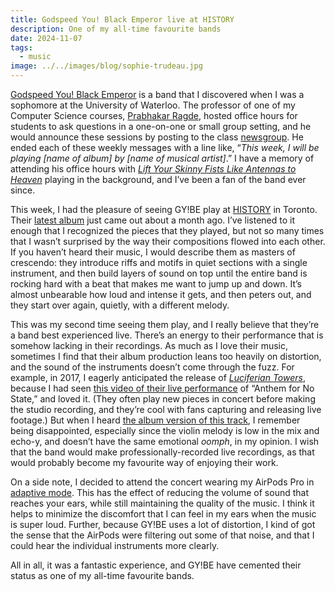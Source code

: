 ```yaml
---
title: Godspeed You! Black Emperor live at HISTORY
description: One of my all-time favourite bands
date: 2024-11-07
tags:
  - music
image: ../../images/blog/sophie-trudeau.jpg
---
```


[Godspeed You! Black Emperor](https://godspeedyoublackemperor.bandcamp.com/) is a band that I discovered when I was a sophomore at the University of Waterloo. The professor of one of my Computer Science courses, [Prabhakar Ragde](https://cs.uwaterloo.ca/~plragde/), hosted office hours for students to ask questions in a one-on-one or small group setting, and he would announce these sessions by posting to the class [newsgroup](https://en.wikipedia.org/wiki/Usenet_newsgroup). He ended each of these weekly messages with a line like, “_This week, I will be playing [name of album] by [name of musical artist]_.” I have a memory of attending his office hours with [_Lift Your Skinny Fists Like Antennas to Heaven_](https://en.wikipedia.org/wiki/Lift_Your_Skinny_Fists_Like_Antennas_to_Heaven) playing in the background, and I’ve been a fan of the band ever since.

This week, I had the pleasure of seeing GY!BE play at [HISTORY](https://www.historytoronto.com/) in Toronto. Their [latest album](https://en.wikipedia.org/wiki/No_Title_as_of_13_February_2024_28,340_Dead) just came out about a month ago. I’ve listened to it enough that I recognized the pieces that they played, but not so many times that I wasn’t surprised by the way their compositions flowed into each other. If you haven’t heard their music, I would describe them as masters of crescendo: they introduce riffs and motifs in quiet sections with a single instrument, and then build layers of sound on top until the entire band is rocking hard with a beat that makes me want to jump up and down. It’s almost unbearable how loud and intense it gets, and then peters out, and they start over again, quietly, with a different melody.

This was my second time seeing them play, and I really believe that they’re a band best experienced live. There’s an energy to their performance that is somehow lacking in their recordings. As much as I love their music, sometimes I find that their album production leans too heavily on distortion, and the sound of the instruments doesn’t come through the fuzz. For example, in 2017, I eagerly anticipated the release of [_Luciferian Towers_](https://en.wikipedia.org/wiki/Luciferian_Towers), because I had seen [this video of their live performance](https://www.youtube.com/watch?v=jCEsL9wX-uQ) of “Anthem for No State,” and loved it. (They often play new pieces in concert before making the studio recording, and they’re cool with fans capturing and releasing live footage.) But when I heard [the album version of this track](https://godspeedyoublackemperor.bandcamp.com/track/anthem-for-no-state-pt-i), I remember being disappointed, especially since the violin melody is low in the mix and echo-y, and doesn’t have the same emotional _oomph_, in my opinion. I wish that the band would make professionally-recorded live recordings, as that would probably become my favourite way of enjoying their work.

On a side note, I decided to attend the concert wearing my AirPods Pro in [adaptive mode](https://support.apple.com/en-ca/104979). This has the effect of reducing the volume of sound that reaches your ears, while still maintaining the quality of the music. I think it helps to minimize the discomfort that I can feel in my ears when the music is super loud. Further, because GY!BE uses a lot of distortion, I kind of got the sense that the AirPods were filtering out some of that noise, and that I could hear the individual instruments more clearly.

All in all, it was a fantastic experience, and GY!BE have cemented their status as one of my all-time favourite bands.
